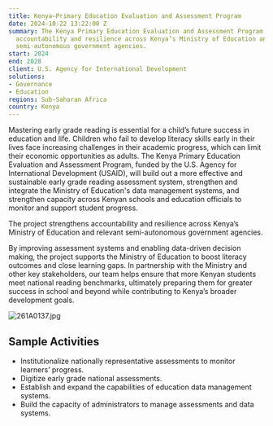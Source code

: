 ```yaml
---
title: Kenya—Primary Education Evaluation and Assessment Program
date: 2024-10-22 13:22:00 Z
summary: The Kenya Primary Education Evaluation and Assessment Program strengthens
  accountability and resilience across Kenya’s Ministry of Education and relevant
  semi-autonomous government agencies.
start: 2024
end: 2028
client: U.S. Agency for International Development
solutions:
- Governance
- Education
regions: Sub-Saharan Africa
country: Kenya
---
```


Mastering early grade reading is essential for a child’s future success in education and life. Children who fail to develop literacy skills early in their lives face increasing challenges in their academic progress, which can limit their economic opportunities as adults. The Kenya Primary Education Evaluation and Assessment Program, funded by the U.S. Agency for International Development (USAID), will build out a more effective and sustainable early grade reading assessment system, strengthen and integrate the Ministry of Education's data management systems, and strengthen capacity across Kenyan schools and education officials to monitor and support student progress.

The project strengthens accountability and resilience across Kenya’s Ministry of Education and relevant semi-autonomous government agencies.  

By improving assessment systems and enabling data-driven decision making, the project supports the Ministry of Education to boost literacy outcomes and close learning gaps. In partnership with the Ministry and other key stakeholders, our team helps ensure that more Kenyan students meet national reading benchmarks, ultimately preparing them for greater success in school and beyond while contributing to Kenya’s broader development goals.

![261A0137.jpg](/uploads/261A0137.jpg)
 
## Sample Activities

* Institutionalize nationally representative assessments to monitor learners’ progress.
* Digitize early grade national assessments.
* Establish and expand the capabilities of education data management systems.
* Build the capacity of administrators to manage assessments and data systems.